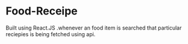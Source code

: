 # Food-Receipe
Built using React.JS  .whenever an food item is searched that particular reciepies is being fetched using api.
